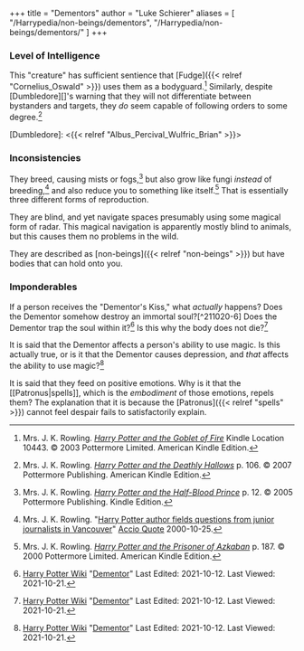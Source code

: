 +++
title = "Dementors"
author = "Luke Schierer"
aliases = [
  "/Harrypedia/non-beings/dementors",
  "/Harrypedia/non-beings/dementors/"
]
+++

### Level of Intelligence 

This "creature" has sufficient sentience that [Fudge]({{< relref "Cornelius_Oswald" >}}) 
uses them as a bodyguard.[^211021-1]  Similarly, despite [Dumbledore][]'s
warning that they will not differentiate between bystanders and targets, they
*do* seem capable of following orders to some degree.[^211021-2] 

[Dumbledore]: <{{< relref "Albus_Percival_Wulfric_Brian" >}}>

### Inconsistencies

They breed, causing mists or fogs,[^211021-3] but also grow like fungi *instead*
of breeding,[^211021-4] and also reduce you to something like itself.[^211021-5]
That is essentially three different forms of reproduction.

They are blind, and yet navigate spaces presumably using some magical form of
radar.  This magical navigation is apparently mostly blind to animals, but this
causes them no problems in the wild. 

They are described as [non-beings]({{< relref "non-beings" >}}) but have bodies
that can hold onto you.

### Imponderables

If a person receives the "Dementor's Kiss," what *actually* happens?  Does the
Dementor somehow destroy an immortal soul?[^211020-6]  Does the Dementor trap
the soul within it?[^211021-7]  Is this why the body does not die?[^211021-8]

It is said that the Dementor affects a person's ability to use magic.  Is this
actually true, or is it that the Dementor causes depression, and *that* affects
the ability to use magic?[^211021-9]

It is said that they feed on positive emotions.  Why is it that the
[[Patronus|spells]], which is the *embodiment* of those emotions, repels them?
The explanation that it is because the [Patronus]({{< relref "spells" >}}) 
cannot feel despair fails to satisfactorily explain. 

[^211021-9]: [Harry Potter Wiki](https://harrypotter.fandom.com/wiki)
    "[Dementor](https://harrypotter.fandom.com/wiki/Dementor)"
    Last Edited: 2021-10-12. Last Viewed: 2021-10-21.

[^211021-8]: [Harry Potter Wiki](https://harrypotter.fandom.com/wiki)
    "[Dementor](https://harrypotter.fandom.com/wiki/Dementor)"
    Last Edited: 2021-10-12. Last Viewed: 2021-10-21.

[^211021-7]: [Harry Potter Wiki](https://harrypotter.fandom.com/wiki)
    "[Dementor](https://harrypotter.fandom.com/wiki/Dementor)"
    Last Edited: 2021-10-12. Last Viewed: 2021-10-21.

[^211021-6]: Find works that used this theory.

[^211021-5]: Mrs. J. K. Rowling.
    _[Harry Potter and the Prisoner of Azkaban](https://www.goodreads.com/book/show/5.Harry_Potter_and_the_Prisoner_of_Azkaban)_
    p. 187. © 2000 Pottermore Limited. American Kindle Edition. 

[^211021-4]: Mrs. J. K. Rowling.
    "[Harry Potter author fields questions from junior journalists in
    Vancouver](http://www.accio-quote.org/articles/2000/1000-canadianpress-moore.htm)"
    [Accio Quote](http://www.accio-quote.org) 2000-10-25. 

[^211021-3]: Mrs. J. K. Rowling.
    _[Harry Potter and the Half-Blood Prince](https://www.goodreads.com/book/show/1.Harry_Potter_and_the_Half_Blood_Prince)_
    p. 12. © 2005 Pottermore Publishing. Kindle Edition. 

[^211021-2]: Mrs. J. K. Rowling.
    _[Harry Potter and the Deathly Hallows](https://www.goodreads.com/book/show/136251.Harry_Potter_and_the_Deathly_Hallows)_
    p. 106. © 2007 Pottermore Publishing. American Kindle Edition. 

[^211021-1]: Mrs. J. K. Rowling.
    _[Harry Potter and the Goblet of Fire](https://www.goodreads.com/book/show/6.Harry_Potter_and_the_Goblet_of_Fire)_ 
    Kindle Location 10443. © 2003 Pottermore Limited. American Kindle Edition. 

